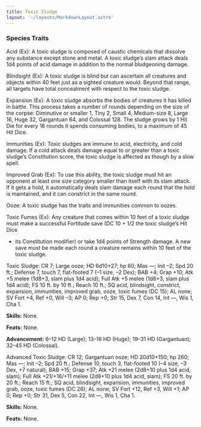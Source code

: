 ```yaml
---
title: Toxic Sludge
layout: '~/layouts/MarkdownLayout.astro'
---
```

###  Species Traits

Acid (Ex): A toxic sludge is composed of caustic chemicals that dissolve any
substance except stone and metal. A toxic sludge’s slam attack deals 1d4
points of acid damage in addition to the normal bludgeoning damage.

Blindsight (Ex): A toxic sludge is blind but can ascertain all creatures and
objects within 40 feet just as a sighted creature would. Beyond that range,
all targets have total concealment with respect to the toxic sludge.

Expansion (Ex): A toxic sludge absorbs the bodies of creatures it has killed
in battle. This process takes a number of rounds depending on the size of the
corpse: Diminutive or smaller 1, Tiny 2, Small 4, Medium-size 8, Large 16,
Huge 32, Gargantuan 64, and Colossal 128. The sludge grows by 1 Hit Die for
every 16 rounds it spends consuming bodies, to a maximum of 45 Hit Dice.

Immunities (Ex): Toxic sludges are immune to acid, electricity, and cold
damage. If a cold attack deals damage equal to or greater than a toxic
sludge’s Constitution score, the toxic sludge is affected as though by a slow
spell.

Improved Grab (Ex): To use this ability, the toxic sludge must hit an opponent
at least one size category smaller than itself with its slam attack. If it
gets a hold, it automatically deals slam damage each round that the hold is
maintained, and it can constrict in the same round.

Ooze: A toxic sludge has the traits and immunities common to oozes.

Toxic Fumes (Ex): Any creature that comes within 10 feet of a toxic sludge
must make a successful Fortitude save (DC 10 + 1/2 the toxic sludge’s Hit Dice
+ its Constitution modifier) or take 1d4 points of Strength damage. A new save
must be made each round a creature remains within 10 feet of the toxic sludge.

Toxic Sludge: CR 7; Large ooze; HD 6d10+27; hp 60; Mas —; Init –2; Spd 20 ft.;
Defense 7, touch 7, flat-footed 7 (–1 size, –2 Dex); BAB +4; Grap +10; Atk +5
melee (1d8+3, slam plus 1d4 acid); Full Atk +5 melee (1d8+3, slam plus 1d4
acid); FS 10 ft. by 10 ft.; Reach 10 ft.; SQ acid, blindsight, constrict,
expansion, immunities, improved grab, ooze, toxic fumes (DC 15); AL none; SV
Fort +4, Ref +0, Will –3; AP 0; Rep +0; Str 15, Dex 7, Con 14, Int —, Wis 1,
Cha 1.

**Skills:** None.

**Feats:** None.

**Advancement:** 6–12 HD (Large); 13–18 HD (Huge); 19–31 HD (Gargantuan);
32–45 HD (Colossal).

Advanced Toxic Sludge: CR 12; Gargantuan ooze; HD 20d10+150; hp 260; Mas —;
Init –2; Spd 20 ft.; Defense 10, touch 3, flat-footed 10 (–4 size, –3 Dex, +7
natural); BAB +15; Grap +37; Atk +21 melee (2d8+10 plus 1d4 acid, slam); Full
Atk +21/+16/+11 melee (2d8+10 plus 1d4 acid, slam); FS 20 ft. by 20 ft.; Reach
15 ft.; SQ acid, blindsight, expansion, immunities, improved grab, ooze, toxic
fumes (DC 26); AL none; SV Fort +12, Ref +3, Will +1; AP 0; Rep +0; Str 31,
Dex 5, Con 22, Int —, Wis 1, Cha 1.

**Skills:** None.

**Feats:** None.

